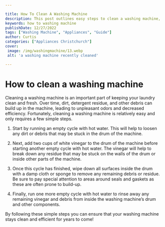 ```yaml
---

title: How To Clean A Washing Machine
description: This post outlines easy steps to clean a washing machine, providing the reader with an efficient way to keep their laundry fresh and odour-free - read on to learn how to do it!
keywords: how to washing machine
publishDate: 12/27/2022
tags: ["Washing Machine", "Appliances", "Guide"]
author: Curtis
categories: ["Appliances Christchurch"]
cover: 
 image: /img/washingmachine/13.webp
 alt: 'a washing machine recently cleaned'

---
```


# How to clean a washing machine

Cleaning a washing machine is an important part of keeping your laundry clean and fresh. Over time, dirt, detergent residue, and other debris can build up in the machine, leading to unpleasant odors and decreased efficiency. Fortunately, cleaning a washing machine is relatively easy and only requires a few simple steps.

1. Start by running an empty cycle with hot water. This will help to loosen any dirt or debris that may be stuck in the drum of the machine.

2. Next, add two cups of white vinegar to the drum of the machine before starting another empty cycle with hot water. The vinegar will help to break down any residue that may be stuck on the walls of the drum or inside other parts of the machine.

3. Once this cycle has finished, wipe down all surfaces inside the drum with a damp cloth or sponge to remove any remaining debris or residue. Be sure to pay special attention to areas around seals and gaskets as these are often prone to build-up.

4. Finally, run one more empty cycle with hot water to rinse away any remaining vinegar and debris from inside the washing machine’s drum and other components. 

By following these simple steps you can ensure that your washing machine stays clean and efficient for years to come!